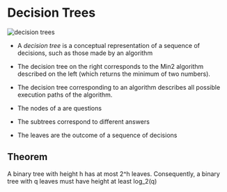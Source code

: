 # Decision Trees

![decision trees](http://i.imgur.com/1Pp6aIe.png)

- A *decision tree* is a conceptual representation of a sequence of decisions, such as those made by an algorithm
- The decision tree on the right corresponds to the Min2 algorithm described on the left (which returns the minimum of two numbers).
- The decision tree corresponding to an algorithm describes all possible execution paths of the algorithm.

- The nodes of a are questions
- The subtrees correspond to different answers
- The leaves are the outcome of a sequence of decisions

## Theorem

A binary tree with height h has at most 2^h leaves.
Consequently, a binary tree with q leaves must have height at least log_2(q)
